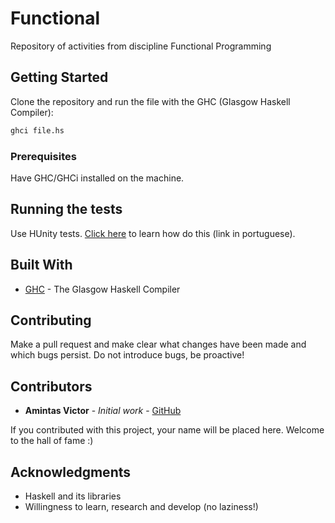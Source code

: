 # Functional
Repository of activities from discipline Functional Programming

## Getting Started
Clone the repository and run the file with the GHC (Glasgow Haskell Compiler):
```bash
ghci file.hs
```
### Prerequisites
Have GHC/GHCi installed on the machine. 

## Running the tests
Use HUnity tests. [Click here](https://amintasvrp.github.io/myDocs/haskell/#testes) to learn how do this (link in portuguese).

## Built With
* [GHC](https://www.haskell.org/ghc/) - The Glasgow Haskell Compiler

## Contributing
Make a pull request and make clear what changes have been made and which bugs persist. Do not introduce bugs, be proactive!

## Contributors
* **Amintas Victor** - *Initial work* - [GitHub](https://github.com/amintasvrp)

 If you contributed with this project, your name will be placed here. Welcome to the hall of fame :)

## Acknowledgments
* Haskell and its libraries
* Willingness to learn, research and develop (no laziness!)
